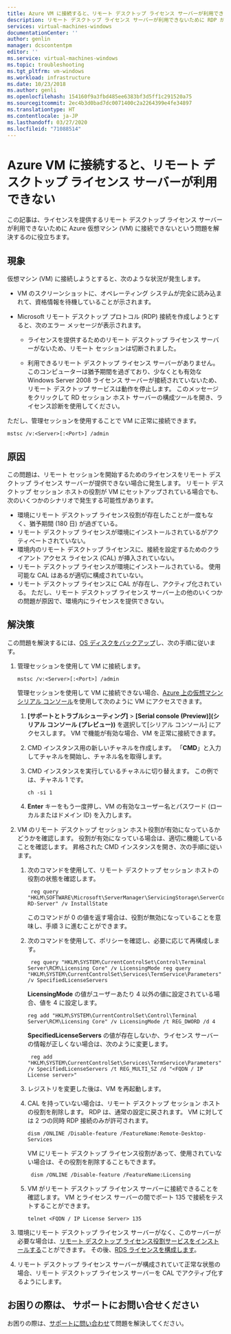 ```yaml
---
title: Azure VM に接続すると、リモート デスクトップ ライセンス サーバーが利用できない | Microsoft Docs
description: リモート デスクトップ ライセンス サーバーが利用できないために RDP が失敗する問題をトラブルシューティングを行う方法について説明する | Microsoft Docs
services: virtual-machines-windows
documentationCenter: ''
author: genlin
manager: dcscontentpm
editor: ''
ms.service: virtual-machines-windows
ms.topic: troubleshooting
ms.tgt_pltfrm: vm-windows
ms.workload: infrastructure
ms.date: 10/23/2018
ms.author: genli
ms.openlocfilehash: 154160f9a3fbd485ee6383bf3d5ff1c291520a75
ms.sourcegitcommit: 2ec4b3d0bad7dc0071400c2a2264399e4fe34897
ms.translationtype: HT
ms.contentlocale: ja-JP
ms.lasthandoff: 03/27/2020
ms.locfileid: "71088514"
---
```

# <a name="remote-desktop-license-server-isnt-available-when-you-connect-to-an-azure-vm"></a>Azure VM に接続すると、リモート デスクトップ ライセンス サーバーが利用できない

この記事は、ライセンスを提供するリモート デスクトップ ライセンス サーバーが利用できないために Azure 仮想マシン (VM) に接続できないという問題を解決するのに役立ちます。

## <a name="symptoms"></a>現象

仮想マシン (VM) に接続しようとすると、次のような状況が発生します。

- VM のスクリーンショットに、オペレーティング システムが完全に読み込まれて、資格情報を待機していることが示されます。
- Microsoft リモート デスクトップ プロトコル (RDP) 接続を作成しようとすると、次のエラー メッセージが表示されます。

  - ライセンスを提供するためのリモート デスクトップ ライセンス サーバーがないため、リモート セッションは切断されました。

  - 利用できるリモート デスクトップ ライセンス サーバーがありません。 このコンピューターは猶予期間を過ぎており、少なくとも有効な Windows Server 2008 ライセンス サーバーが接続されていないため、リモート デスクトップ サービスは動作を停止します。 このメッセージをクリックして RD セッション ホスト サーバーの構成ツールを開き、ライセンス診断を使用してください。

ただし、管理セッションを使用することで VM に正常に接続できます。

```
mstsc /v:<Server>[:<Port>] /admin
```

## <a name="cause"></a>原因

この問題は、リモート セッションを開始するためのライセンスをリモート デスクトップ ライセンス サーバーが提供できない場合に発生します。 リモート デスクトップ セッション ホストの役割が VM にセットアップされている場合でも、次のいくつかのシナリオで発生する可能性があります。

- 環境にリモート デスクトップ ライセンス役割が存在したことが一度もなく、猶予期間 (180 日) が過ぎている。
- リモート デスクトップ ライセンスが環境にインストールされているがアクティベートされていない。
- 環境内のリモート デスクトップ ライセンスに、接続を設定するためのクライアント アクセス ライセンス (CAL) が挿入されていない。
- リモート デスクトップ ライセンスが環境にインストールされている。 使用可能な CAL はあるが適切に構成されていない。
- リモート デスクトップ ライセンスに CAL が存在し、アクティブ化されている。 ただし、リモート デスクトップ ライセンス サーバー上の他のいくつかの問題が原因で、環境内にライセンスを提供できない。

## <a name="solution"></a>解決策

この問題を解決するには、[OS ディスクをバックアップ](../windows/snapshot-copy-managed-disk.md)し、次の手順に従います。

1. 管理セッションを使用して VM に接続します。

   ```
   mstsc /v:<Server>[:<Port>] /admin
   ```

    管理セッションを使用して VM に接続できない場合、[Azure 上の仮想マシン シリアル コンソール](serial-console-windows.md)を使用して次のように VM にアクセスできます。

    1. **[サポートとトラブルシューティング]**  >  **[Serial console (Preview)]\(シリアル コンソール (プレビュー))** を選択して[シリアル コンソール] にアクセスします。 VM で機能が有効な場合、VM を正常に接続できます。

    2. CMD インスタンス用の新しいチャネルを作成します。 「**CMD**」と入力してチャネルを開始し、チャネル名を取得します。

    3. CMD インスタンスを実行しているチャネルに切り替えます。 この例では、チャネル 1 です。

       ```
       ch -si 1
       ```

    4. **Enter** キーをもう一度押し、VM の有効なユーザー名とパスワード (ローカルまたはドメイン ID) を入力します。

2. VM のリモート デスクトップ セッション ホスト役割が有効になっているかどうかを確認します。 役割が有効になっている場合は、適切に機能していることを確認します。 昇格された CMD インスタンスを開き、次の手順に従います。

    1. 次のコマンドを使用して、リモート デスクトップ セッション ホストの役割の状態を確認します。

       ```
        reg query "HKLM\SOFTWARE\Microsoft\ServerManager\ServicingStorage\ServerComponentCache\RDS-RD-Server" /v InstallState
        ```

        このコマンドが 0 の値を返す場合は、役割が無効になっていることを意味し、手順 3 に進むことができます。

    2. 次のコマンドを使用して、ポリシーを確認し、必要に応じて再構成します。

       ```
        reg query "HKLM\SYSTEM\CurrentControlSet\Control\Terminal Server\RCM\Licensing Core" /v LicensingMode reg query "HKLM\SYSTEM\CurrentControlSet\Services\TermService\Parameters" /v SpecifiedLicenseServers
       ```

        **LicensingMode** の値がユーザーあたり 4 以外の値に設定されている場合、値を 4 に設定します。

         ```
        reg add "HKLM\SYSTEM\CurrentControlSet\Control\Terminal Server\RCM\Licensing Core" /v LicensingMode /t REG_DWORD /d 4
        ```

       **SpecifiedLicenseServers** の値が存在しないか、ライセンス サーバーの情報が正しくない場合は、次のように変更します。

       ```
        reg add "HKLM\SYSTEM\CurrentControlSet\Services\TermService\Parameters" /v SpecifiedLicenseServers /t REG_MULTI_SZ /d "<FQDN / IP License server>"
       ```

    3. レジストリを変更した後は、VM を再起動します。

    4. CAL を持っていない場合は、リモート デスクトップ セッション ホストの役割を削除します。 RDP は、通常の設定に戻されます。 VM に対しては 2 つの同時 RDP 接続のみが許可されます。

        ```
       dism /ONLINE /Disable-feature /FeatureName:Remote-Desktop-Services
        ```

        VM にリモート デスクトップ ライセンス役割があって、使用されていない場合は、その役割を削除することもできます。

       ```
        dism /ONLINE /Disable-feature /FeatureName:Licensing
       ```

    5. VM がリモート デスクトップ ライセンス サーバーに接続できることを確認します。 VM とライセンス サーバーの間でポート 135 で接続をテストすることができます。 

       ```
       telnet <FQDN / IP License Server> 135
       ```

3. 環境にリモート デスクトップ ライセンス サーバーがなく、このサーバーが必要な場合は、[リモート デスクトップ ライセンス役割サービスをインストールする](https://docs.microsoft.com/previous-versions/windows/it-pro/windows-server-2008-R2-and-2008/cc731765(v=ws.11))ことができます。 その後、[RDS ライセンスを構成します](https://techcommunity.microsoft.com/t5/Ask-The-Performance-Team/RD-Licensing-Configuration-on-Windows-Server-2012/ba-p/375383)。

4. リモート デスクトップ ライセンス サーバーが構成されていて正常な状態の場合、リモート デスクトップ ライセンス サーバーを CAL でアクティブ化するようにします。

## <a name="need-help-contact-support"></a>お困りの際は、 サポートにお問い合せください

お困りの際は、[サポートに問い合わせ](https://portal.azure.com/?#blade/Microsoft_Azure_Support/HelpAndSupportBlade)て問題を解決してください。
